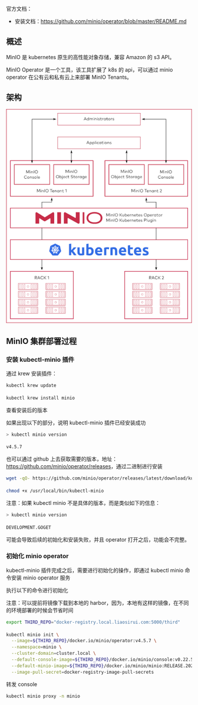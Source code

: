 官方文档：

- 安装文档：<https://github.com/minio/operator/blob/master/README.md>

## 概述

MinIO 是 kubernetes 原生的高性能对象存储，兼容 Amazon 的 s3 API。

MinIO Operator 是一个工具，该工具扩展了 k8s 的 api，可以通过 minio operator 在公有云和私有云上来部署 MinIO Tenants。

## 架构

![Tenant Architecture](.assets/architecture.png)

## MinIO 集群部署过程

### 安装 kubectl-minio 插件

通过 krew 安装插件：

```bash
kubectl krew update

kubectl krew install minio
```

查看安装后的版本

如果出现以下的部分，说明 kubectl-minio 插件已经安装成功

```bash
> kubectl minio version

v4.5.7
```

也可以通过 github 上去获取需要的版本，地址：<https://github.com/minio/operator/releases>，通过二进制进行安装

```bash
wget -qO- https://github.com/minio/operator/releases/latest/download/kubectl-minio_linux_amd64.zip | bsdtar -xvf- -C /usr/local/bin

chmod +x /usr/local/bin/kubectl-minio
```

注意：如果 kubectl minio 不是具体的版本，而是类似如下的信息：

```bash
> kubectl minio version

DEVELOPMENT.GOGET
```

可能会导致后续的初始化和安装失败，并且 operator 打开之后，功能会不完整。

### 初始化 minio operator

kubectl-minio 插件完成之后，需要进行初始化的操作，即通过 kubectl minio 命令安装 minio operator 服务

执行以下的命令进行初始化

注意：可以提前将镜像下载到本地的 harbor，因为，本地有这样的镜像，在不同的环境部署的时候会节省时间

```bash
export THIRD_REPO="docker-registry.local.liaosirui.com:5000/third"

kubectl minio init \
  --image=${THIRD_REPO}/docker.io/minio/operator:v4.5.7 \
  --namespace=minio \
  --cluster-domain=cluster.local \
  --default-console-image=${THIRD_REPO}/docker.io/minio/console:v0.22.5 \
  --default-minio-image=${THIRD_REPO}/docker.io/minio/minio:RELEASE.2023-01-12T02-06-16Z \
  --image-pull-secret=docker-registry-image-pull-secrets

```

转发 console

```bash
kubectl minio proxy -n minio
```



